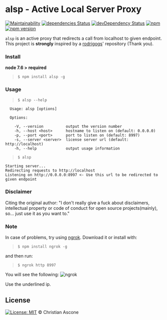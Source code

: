 
# alsp - Active Local Server Proxy

[![Maintainability](https://api.codeclimate.com/v1/badges/c7d5f7e0335906e314bc/maintainability)](https://codeclimate.com/github/christianascone/alsp/maintainability)
[![dependencies Status](https://david-dm.org/christianascone/alsp/status.svg)](https://david-dm.org/christianascone/alsp)
[![devDependency Status](https://david-dm.org/christianascone/alsp/dev-status.svg)](https://david-dm.org/christianascone/alsp#info=devDependencies)
[![npm](https://img.shields.io/npm/dt/alsp.svg)](https://www.npmjs.com/package/alsp)
[![npm version](https://badge.fury.io/js/alsp.svg)](https://badge.fury.io/js/alsp)

`alsp` is an active proxy that redirects a call from localhost to given endpoint.
This project is **strongly** inspired by a [rodrigogs](https://github.com/rodrigogs)' repository (Thank you).


### Install
**node 7.6 > required**
> `$ npm install alsp -g`


### Usage
> `$ alsp --help`
```
  Usage: alsp [options]

  Options:

    -V, --version          output the version number
    -h, --host <host>      hostname to listen on (default: 0.0.0.0)
    -p, --port <port>      port to listen on (default: 8997)
    -s, --server <server>  license server url (default: http://localhost)
    -h, --help             output usage information
```

> `$ alsp`
```
Starting server...
Redirecting requests to http://localhost
Listening on http://0.0.0.0:8997 <- Use this url to be redirected to given endpoint
```


### Disclaimer

Citing the original author:
"I don't really give a fuck about disclaimers, intellectual property or code of conduct for open source projects(mainly), so... just use it as you want to."

### Note

In case of problems, try using [ngrok](https://ngrok.com/download). Download it or install with:
> ```$ npm install ngrok -g```

and then run:
> ```$ ngrok http 8997```

You will see the following:
![ngrok](https://i.imgur.com/dh1TeEq.png)

Use the underlined ip.

## License

[![License: MIT](https://img.shields.io/badge/License-MIT-yellow.svg)](https://github.com/christianascone/alsp/blob/master/LICENSE) © Christian Ascone
